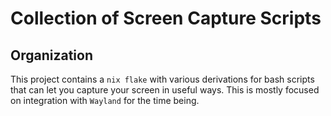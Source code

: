 # Collection of Screen Capture Scripts

## Organization

This project contains a `nix flake` with various derivations for bash scripts that can let you capture your screen in useful ways. This is mostly focused on integration with `Wayland` for the time being.
